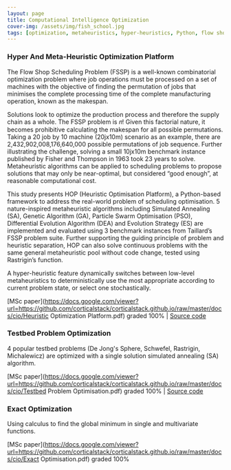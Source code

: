 ```yaml
---
layout: page
title: Computational Intelligence Optimization
cover-img: /assets/img/fish_school.jpg
tags: [optimization, metaheuristics, hyper-heuristics, Python, flow shop, combinatorial, continuous]
---
```

### Hyper And Meta-Heuristic Optimization Platform
The Flow Shop Scheduling Problem (FSSP) is a well-known combinatorial optimization problem where job operations must be 
processed on a set of machines with the objective of finding the permutation of jobs that minimises the complete 
processing time of the complete manufacturing operation, known as the makespan. 

Solutions look to optimize the production process and therefore the supply chain as a whole. The FSSP problem is 𝑛! Given 
this factorial nature, it becomes prohibitive calculating the makespan for all possible permutations. Taking a 20 job by 
10 machine (20jx10m) scenario as an example, there are 2,432,902,008,176,640,000 possible permutations of job sequence. 
Further illustrating the challenge, solving a small 10jx10m benchmark instance published by Fisher and Thompson in 1963 
took 23 years to solve. Metaheuristic algorithms can be applied to scheduling problems to propose solutions that may 
only be near-optimal, but considered “good enough”, at reasonable computational cost. 

This study presents HOP (Heuristic Optimisation Platform), a Python-based framework to address the real-world problem of 
scheduling optimisation. 5 nature-inspired metaheuristic algorithms including Simulated Annealing (SA), Genetic Algorithm (GA), 
Particle Swarm Optimisation (PSO), Differential Evolution Algorithm (DEA) and Evolution Strategy (ES) are implemented and 
evaluated using 3 benchmark instances from Taillard’s FSSP problem suite. Further supporting the guiding principle of problem and heuristic separation, HOP can also solve continuous problems with 
the same general metaheuristic pool without code change, tested using Rastrigin’s function. 

A hyper-heuristic feature dynamically switches between low-level metaheuristics to deterministically use the most 
appropriate according to current problem state, or select one stochastically.

[MSc paper](https://docs.google.com/viewer?url=https://github.com/corticalstack/corticalstack.github.io/raw/master/docs/cio/Heuristic Optimization Platform.pdf) graded 100%
 | [Source code](https://github.com/corticalstack/heuristic-optimization-platform)

### Testbed Problem Optimization
4 popular testbed problems (De Jong's Sphere, Schwefel, Rastrigin, Michalewicz) are optimized with a single solution 
simulated annealing (SA) algorithm.

[MSc paper](https://docs.google.com/viewer?url=https://github.com/corticalstack/corticalstack.github.io/raw/master/docs/cio/Testbed Problem Optimisation.pdf) graded 100%
 | [Source code](https://github.com/corticalstack/problem-optimisation-benchmarking)

### Exact Optimization
Using calculus to find the global minimum in single and multivariate functions. 

[MSc paper](https://docs.google.com/viewer?url=https://github.com/corticalstack/corticalstack.github.io/raw/master/docs/cio/Exact Optimisation.pdf) graded 100%


